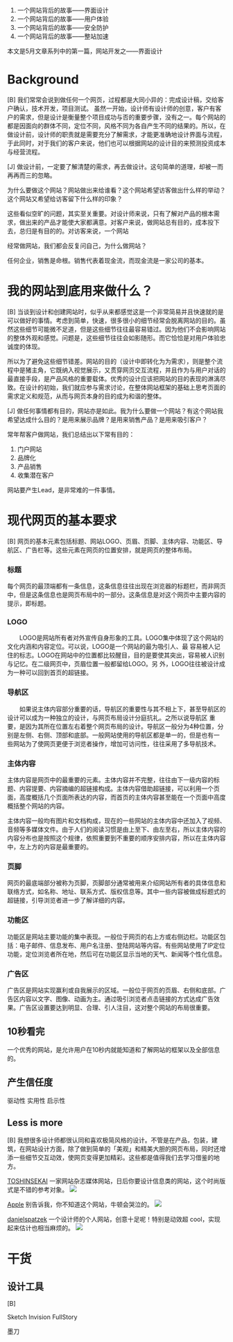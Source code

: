1. 一个网站背后的故事——界面设计
1. 一个网站背后的故事——用户体验
1. 一个网站背后的故事——安全防护
1. 一个网站背后的故事——整站加速



本文是5月文章系列中的第一篇，网站开发之——界面设计

# Background

[B]
我们常常会说到做任何一个网页，过程都是大同小异的：完成设计稿，交给客户确认，技术开发，项目测试。 虽然一开始，设计师有设计师的创意，客户有客户的需求，但是设计是衡量整个项目成功与否的重要步骤，没有之一。每个网站的都是因面向的群体不同，定位不同，风格不同为各自产生不同的结果的。所以，在做设计前，设计师的职责就是需要充分了解需求，才能更准确地设计界面与流程，于此同时，对于我们的客户来说，他们也可以根据网站的设计目的来预测投资成本与经营流程。

[J]
做设计前，一定要了解清楚的需求，再去做设计。这句简单的道理，却被一而再再而三的忽略。

为什么要做这个网站？网站做出来给谁看？这个网站希望访客做出什么样的举动？这个网站又希望给访客留下什么样的印象？

这些看似空旷的问题，其实至关重要。对设计师来说，只有了解对产品的根本需求，做出来的产品才能使大家都满意。对客户来说，做网站总有目的，成本投下去，总归是有目的的。对访客来说，一个网站

经常做网站，我们都会反复问自己，为什么做网站？

任何企业，销售是命根。销售代表着现金流，而现金流是一家公司的基本。

# 我的网站到底用来做什么？

[B]
当谈到设计和创建网站时，似乎从来都感觉这是一个非常简易并且快速就的是可以做好的事情。考虑到简单，快速，很多很小的细节经常会脱离网站的目的。虽然这些细节可能微不足道，但是这些细节往往最容易错过。因为他们不会影响网站的整体外观和感觉。问题是，这些细节往往会如影随形。而它恰恰是对用户体验忠诚度的体现。

所以为了避免这些细节错差。网站的目的（设计中即转化为为需求），则是整个流程中是猪主角，它既纳入视觉展示，又贯穿网页交互流程，并且作为与用户对话的最直接手段，是产品风格的重要载体。优秀的设计应该把网站的目的表现的淋漓尽致。在设计的初始，我们就应参与需求讨论，在整体网站框架的基础上思考页面的需求定义和规范，从而与网页本身的目的成为和谐的整体。

[J]
做任何事情都有目的，网站亦是如此。我为什么要做一个网站？有这个网站我希望达成什么目的？是用来展示品牌？是用来销售产品？是用来吸引客户？

常年帮客户做网站，我们总结出以下常有目的：

1. 门户网站
1. 品牌化
1. 产品销售
1. 收集潜在客户


网站要产生Lead，是非常难的一件事情。

# 现代网页的基本要求
[B]
网页的基本元素包括标题、网站LOGO、页眉、页脚、主体内容、功能区、导航区、广告栏等。这些元素在网页的位置安排，就是网页的整体布局。
### 标题
每个网页的最顶端都有一条信息，这条信息往往出现在浏览器的标题栏，而非网页中，但是这条信息也是网页布局中的一部分。这条信息是对这个网页中主要内容的提示，即标题。
### LOGO
　　LOGO是网站所有者对外宣传自身形象的工具。LOGO集中体现了这个网站的文化内涵和内容定位。可以说，LOGO是一个网站的最为吸引人、最 容易被人记住的标志。LOGO在网站中的位置都比较醒目，目的是要使其突出，容易被人识别与记忆。在二级网页中，页眉位置一般都留给LOGO。另 外，LOGO往往被设计成为一种可以回到首页的超链接。

### 导航区
　　如果说主体内容部分重要的话，导航区的重要性与其不相上下，甚至导航区的设计可以成为一种独立的设计，与网页布局设计分庭抗礼。之所以说导航区 重要，是因为其所在位置左右着整个网页布局的设计。导航区一般分为4种位置，分别是左侧、右侧、顶部和底部。一般网站使用的导航区都是单一的，但是也有一 些网站为了使网页更便于浏览者操作，增加可访问性，往往采用了多导航技术。

### 主体内容
主体内容是网页中的最重要的元素。主体内容并不完整，往往由下一级内容的标题、内容提要、内容摘编的超链接构成。主体内容借助超链接，可以利用一个页面，高度概括几个页面所表达的内容，而首页的主体内容甚至能在一个页面中高度概括整个网站的内容。

主体内容一般均有图片和文档构成，现在的一些网站的主体内容中还加入了视频、音频等多媒体文件。由于人们的阅读习惯是由上至下、由左至右，所以主体内容的内容分布也是按照这个规律，依照重要到不重要的顺序安排内容，所以在主体内容中，左上方的内容是最重要的。

### 页脚
网页的最底端部分被称为页脚，页脚部分通常被用来介绍网站所有者的具体信息和联络方式，如名称、地址、联系方式、版权信息等。其中一些内容被做成标题式的超链接，引导浏览者进一步了解详细的内容。

### 功能区
功能区是网站主要功能的集中表现。一般位于网页的右上方或右侧边栏。功能区包括：电子邮件、信息发布、用户名注册、登陆网站等内容。有些网站使用了IP定位功能，定位浏览者所在地，然后可在功能区显示当地的天气、新闻等个性化信息。

### 广告区
广告区是网站实现赢利或自我展示的区域。一般位于网页的页眉、右侧和底部。广告区内容以文字、图像、动画为主。通过吸引浏览者点击链接的方式达成广告效果。广告区设置要达到明显、合理、引人注目，这对整个网站的布局很重要。

## 10秒看完

一个优秀的网站，是允许用户在10秒内就能知道和了解网站的框架以及全部信息的。 

## 产生信任度
驱动性
实用性
启示性
## Less is more

[B]
我想很多设计师都很认同和喜欢极简风格的设计。不管是在产品，包装，建筑，在网站设计方面，除了做到简单的「美观」和精美大胆的网页布局，同时还增添一些细节交互动效，使网页变得更加精彩。这些都是值得我们去学习借鉴的地方。

[TOSHINSEKAI](http://toshin-sekai.com/ "TOSHINSEKAI")
一家网站杂志媒体网站，日后你要设计信息类的网站，这个时尚版式是不错的参考对象。
![](/assets/uisdc-web-20170429-9.jpg)

[Apple](/www.apple.com.au)
别告诉我，你不知道这个网站，牛顿会哭泣的。
![](/assets/115-800x581.png)

[danielspatzek](http://www.danielspatzek.com/ "Danielspatzek.com")
一个设计师的个人网站，创意十足呢！特别是动效超 cool，实现起来估计也相当麻烦的。
![](/assets/uisdc-web-20170429-18.jpg)

# 干货

## 设计工具
[B]

Sketch
Invision
FullStory

墨刀


# 